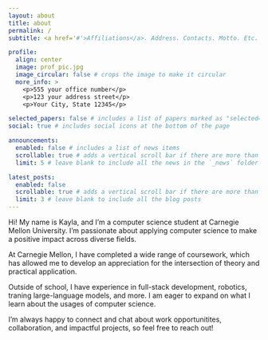 ```yaml
---
layout: about
title: about
permalink: /
subtitle: <a href='#'>Affiliations</a>. Address. Contacts. Motto. Etc.

profile:
  align: center
  image: prof_pic.jpg
  image_circular: false # crops the image to make it circular
  more_info: >
    <p>555 your office number</p>
    <p>123 your address street</p>
    <p>Your City, State 12345</p>

selected_papers: false # includes a list of papers marked as "selected={true}"
social: true # includes social icons at the bottom of the page

announcements:
  enabled: false # includes a list of news items
  scrollable: true # adds a vertical scroll bar if there are more than 3 news items
  limit: 5 # leave blank to include all the news in the `_news` folder

latest_posts:
  enabled: false
  scrollable: true # adds a vertical scroll bar if there are more than 3 new posts items
  limit: 3 # leave blank to include all the blog posts
---
```





Hi! My name is Kayla, and I’m a computer science student at Carnegie Mellon University. I’m passionate about applying computer science to make a positive impact across diverse fields.

At Carnegie Mellon, I have completed a wide range of coursework, which has allowed me to develop an appreciation for the intersection of theory and practical application.

Outside of school, I have experience in full-stack development, robotics, traning large-language models, and more. I am eager to expand on what I learn about the usages of computer science. 

I’m always happy to connect and chat about work opportunitites, collaboration, and impactful projects, so feel free to reach out!

